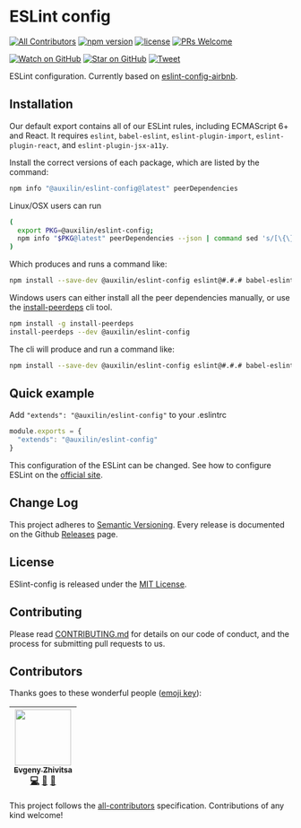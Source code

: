 # ESLint config

[![All Contributors](https://img.shields.io/badge/all_contributors-1-orange.svg?style=flat-square)](#contributors)
[![npm version](https://badge.fury.io/js/%40auxilin%2Feslint-config.svg)](https://badge.fury.io/js/%40auxilin%2Feslint-config) 
[![license](https://img.shields.io/github/license/mashape/apistatus.svg?style=flat-square)](https://github.com/auxilin/eslint-config/blob/master/LICENSE)
[![PRs Welcome](https://img.shields.io/badge/PRs-welcome-brightgreen.svg?style=flat-square)](http://makeapullrequest.com)


[![Watch on GitHub](https://img.shields.io/github/watchers/auxilincom/eslint-config.svg?style=social&label=Watch)](https://github.com/auxilincom/eslint-config/watchers)
[![Star on GitHub](https://img.shields.io/github/stars/auxilincom/eslint-config.svg?style=social&label=Stars)](https://github.com/auxilincom/eslint-config/stargazers)
[![Tweet](https://img.shields.io/twitter/url/https/github.com/auxilincom/eslint-config.svg?style=social)](https://twitter.com/intent/tweet?text=I%27m%20using%20Auxilin%20components%20to%20build%20my%20next%20product%20🚀.%20Check%20it%20out:%20https://github.com/auxilincom/eslint-config)

ESLint configuration. Currently based on [eslint-config-airbnb](https://github.com/airbnb/javascript).

## Installation

Our default export contains all of our ESLint rules, including ECMAScript 6+ and React. It requires `eslint`, `babel-eslint`, `eslint-plugin-import`, `eslint-plugin-react`, and `eslint-plugin-jsx-a11y`.

Install the correct versions of each package, which are listed by the command:
```bash
npm info "@auxilin/eslint-config@latest" peerDependencies
```

Linux/OSX users can run
```bash
(
  export PKG=@auxilin/eslint-config;
  npm info "$PKG@latest" peerDependencies --json | command sed 's/[\{\},]//g ; s/: /@/g' | xargs npm install --save-dev "$PKG@latest"
)
```

Which produces and runs a command like:
```bash
npm install --save-dev @auxilin/eslint-config eslint@#.#.# babel-eslint@#.#.# eslint-plugin-import@#.#.# eslint-plugin-react@#.#.# eslint-plugin-jsx-a11y@#.#.#
```

Windows users can either install all the peer dependencies manually, or use the [install-peerdeps](https://github.com/nathanhleung/install-peerdeps) cli tool.
```bash
npm install -g install-peerdeps
install-peerdeps --dev @auxilin/eslint-config
```

The cli will produce and run a command like:
```bash
npm install --save-dev @auxilin/eslint-config eslint@#.#.# babel-eslint@#.#.# eslint-plugin-import@#.#.# eslint-plugin-react@#.#.# eslint-plugin-jsx-a11y@#.#.#
```

## Quick example

Add `"extends": "@auxilin/eslint-config"` to your .eslintrc

```javascript
module.exports = {
  "extends": "@auxilin/eslint-config"
}
```

This configuration of the ESLint can be changed. See how to configure ESLint on the [official site](https://eslint.org/docs/user-guide/configuring).

## Change Log

This project adheres to [Semantic Versioning](http://semver.org/).
Every release is documented on the Github [Releases](https://github.com/auxilincom/eslint-config/releases) page.

## License

ESlint-config is released under the [MIT License](https://github.com/auxilincom/eslint-config/blob/master/LICENSE).

## Contributing

Please read [CONTRIBUTING.md](https://github.com/auxilincom/eslint-config/blob/master/CONTRIBUTING.md) for details on our code of conduct, and the process for submitting pull requests to us.

## Contributors

Thanks goes to these wonderful people ([emoji key](https://github.com/kentcdodds/all-contributors#emoji-key)):

<!-- ALL-CONTRIBUTORS-LIST:START - Do not remove or modify this section -->
<!-- prettier-ignore -->
| [<img src="https://avatars2.githubusercontent.com/u/6461311?v=4" width="100px;"/><br /><sub><b>Evgeny Zhivitsa</b></sub>](https://github.com/ezhivitsa)<br />[💻](https://github.com/auxilincom/eslint-config/commits?author=ezhivitsa "Code") [📖](https://github.com/auxilincom/eslint-config/commits?author=ezhivitsa "Documentation") [🤔](#ideas-ezhivitsa "Ideas, Planning, & Feedback") |
| :---: |
<!-- ALL-CONTRIBUTORS-LIST:END -->

This project follows the [all-contributors](https://github.com/kentcdodds/all-contributors) specification. Contributions of any kind welcome!
